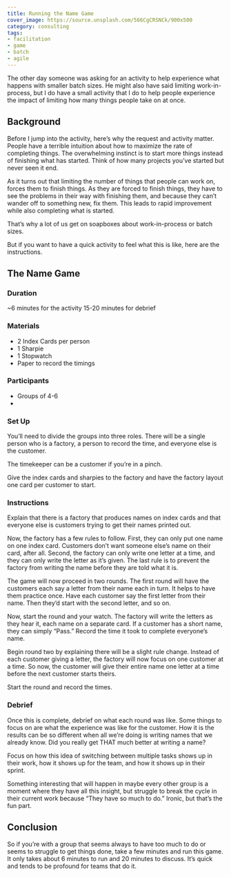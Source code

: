 ```yaml
---
title: Running the Name Game
cover_image: https://source.unsplash.com/566CgCRSNCk/900x500
category: consulting
tags:
- facilitation
- game
- batch
- agile
---
```

The other day someone was asking for an activity to help experience what happens with smaller batch sizes. He might also have said limiting work-in-process, but I do have a small activity that I do to help people experience the impact of limiting how many things people take on at once.

## Background

Before I jump into the activity, here’s why the request and activity matter. People have a terrible intuition about how to maximize the rate of completing things. The overwhelming instinct is to start more things instead of finishing what has started. Think of how many projects you’ve started but never seen it end.

As it turns out that limiting the number of things that people can work on, forces them to finish things. As they are forced to finish things, they have to see the problems in their way with finishing them, and because they can’t wander off to something new, fix them. This leads to rapid improvement while also completing what is started.

That’s why a lot of us get on soapboxes about work-in-process or batch sizes.

But if you want to have a quick activity to feel what this is like, here are the instructions.

## The Name Game

### Duration

~6 minutes for the activity
15-20 minutes for debrief

### Materials

- 2 Index Cards per person
- 1 Sharpie
- 1 Stopwatch
- Paper to record the timings

### Participants

- Groups of 4-6
- 
### Set Up

You’ll need to divide the groups into three roles. There will be a single person who is a factory, a person to record the time, and everyone else is the customer.

The timekeeper can be a customer if you’re in a pinch.

Give the index cards and sharpies to the factory and have the factory layout one card per customer to start.

### Instructions

Explain that there is a factory that produces names on index cards and that everyone else is customers trying to get their names printed out.

Now, the factory has a few rules to follow. First, they can only put one name on one index card. Customers don’t want someone else’s name on their card, after all. Second, the factory can only write one letter at a time, and they can only write the letter as it’s given. The last rule is to prevent the factory from writing the name before they are told what it is.

The game will now proceed in two rounds. The first round will have the customers each say a letter from their name each in turn. It helps to have them practice once. Have each customer say the first letter from their name. Then they’d start with the second letter, and so on.

Now, start the round and your watch. The factory will write the letters as they hear it, each name on a separate card. If a customer has a short name, they can simply “Pass.” Record the time it took to complete everyone’s name.

Begin round two by explaining there will be a slight rule change. Instead of each customer giving a letter, the factory will now focus on one customer at a time. So now, the customer will give their entire name one letter at a time before the next customer starts theirs.

Start the round and record the times.

### Debrief

Once this is complete, debrief on what each round was like. Some things to focus on are what the experience was like for the customer. How it is the results can be so different when all we’re doing is writing names that we already know. Did you really get THAT much better at writing a name?

Focus on how this idea of switching between multiple tasks shows up in their work, how it shows up for the team, and how it shows up in their sprint. 

Something interesting that will happen in maybe every other group is a moment where they have all this insight, but struggle to break the cycle in their current work because “They have so much to do.” Ironic, but that’s the fun part.

## Conclusion

So if you’re with a group that seems always to have too much to do or seems to struggle to get things done, take a few minutes and run this game. It only takes about 6 minutes to run and 20 minutes to discuss. It’s quick and tends to be profound for teams that do it.